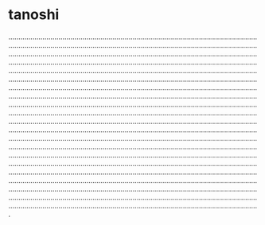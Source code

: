 # tanoshi
.............................................................................................................................................................................................................................................................................................................................................................................................................................................................................................................................................................................................................................................................................................................................................................................................................................................................................................................................................................................................................................................................................................................................................................................................................................................................................................................................................................................................................................................................................................................................................................................................................................................................................................................................................................................................................................................................................................................................................................................................................................................................................................................................................................................................................................................................................................................................................................................................................................................................................................................................................................................................................................................................................................................